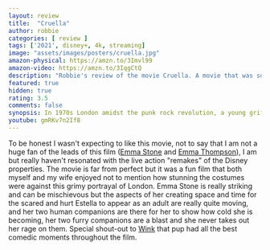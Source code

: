 ```yaml
---
layout: review
title:  "Cruella"
author: robbie
categories: [ review ]
tags: ['2021', disney+, 4k, streaming]
image: "assets/images/posters/cruella.jpg"
amazon-physical: https://amzn.to/3Imvl99
amazon-video: https://amzn.to/3IqgCtQ
description: "Robbie's review of the movie Cruella. A movie that was so much better then I thought it could be."
featured: true
hidden: true
rating: 3.5
comments: false
synopsis: In 1970s London amidst the punk rock revolution, a young grifter named Estella is determined to make a name for herself with her designs. She befriends a pair of young thieves who appreciate her appetite for mischief, and together they are able to build a life for themselves on the London streets. One day, Estella’s flair for fashion catches the eye of the Baroness von Hellman, a fashion legend who is devastatingly chic and terrifyingly haute. But their relationship sets in motion a course of events and revelations that will cause Estella to embrace her wicked side and become the raucous, fashionable and revenge-bent Cruella.
youtube: gmRKv7n2If8
---
```



To be honest I wasn't expecting to like this movie, not to say that I am not a huge fan of the leads of this film (<a href="https://www.imdb.com/name/nm1297015/">Emma Stone</a> and <a href="https://www.imdb.com/name/nm0000668/">Emma Thompson</a>), I am but really haven't resonated with the live action "remakes" of the Disney properties.  The movie is far from perfect but it was a fun film that both myself and my wife enjoyed not to mention how stunning the costumes were against this grimy portrayal of London.  Emma Stone is really striking and can be mischievous but the aspects of her creating space and time for the scared and hurt Estella to appear as an adult are really quite moving, and her two human companions are there for her to show how cold she is becoming, her two furry companions are a blast and she never takes out her rage on them.  Special shout-out to <a href="https://disney.fandom.com/wiki/Wink">Wink</a> that pup had all the best comedic moments throughout the film. 
